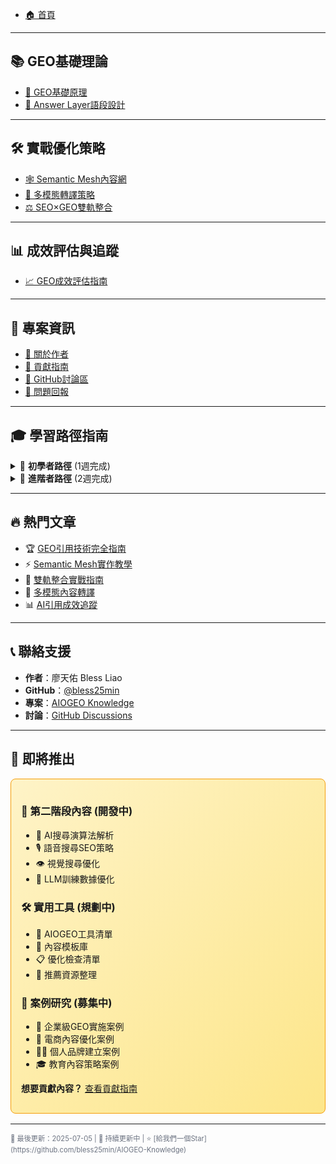 * [🏠 首頁](/)

---

## 📚 GEO基礎理論

* [📖 GEO基礎原理](geo-fundamentals.md)
* [🎯 Answer Layer語段設計](answer-layer-design.md)

---

## 🛠️ 實戰優化策略

* [🕸️ Semantic Mesh內容網](semantic-mesh.md)
* [🎨 多模態轉譯策略](multimodal-optimization.md)
* [⚖️ SEO×GEO雙軌整合](seo-geo-integration.md)

---

## 📊 成效評估與追蹤

* [📈 GEO成效評估指南](geo-measurement.md)

---

## 🤝 專案資訊

* [👥 關於作者](../about.md)
* [🤝 貢獻指南](../contributing.md)
* [💬 GitHub討論區](https://github.com/bless25min/AIOGEO-Knowledge/discussions)
* [🐛 問題回報](https://github.com/bless25min/AIOGEO-Knowledge/issues)

---

## 🎓 學習路徑指南

<details>
<summary>🌱 <strong>初學者路徑</strong> (1週完成)</summary>

**建議學習順序：**
1. [📖 GEO基礎原理](geo-fundamentals.md) ⏱️ 15分鐘
2. [🎯 Answer Layer語段設計](answer-layer-design.md) ⏱️ 12分鐘  
3. [⚖️ SEO×GEO雙軌整合](seo-geo-integration.md) ⏱️ 18分鐘
4. [📈 GEO成效評估指南](geo-measurement.md) ⏱️ 10分鐘

**學習目標：** 理解GEO基本概念，掌握內容優化基礎技巧

</details>

<details>
<summary>🚀 <strong>進階者路徑</strong> (2週完成)</summary>

**深度學習順序：**
1. [🕸️ Semantic Mesh內容網](semantic-mesh.md) ⏱️ 20分鐘
2. [🎨 多模態轉譯策略](multimodal-optimization.md) ⏱️ 15分鐘
3. 更多進階內容陸續新增...

**學習目標：** 建立系統化內容架構，掌握多模態優化技能

</details>

---

## 🔥 熱門文章

* 🏆 [GEO引用技術完全指南](geo-fundamentals.md)
* ⚡ [Semantic Mesh實作教學](semantic-mesh.md)  
* 🎯 [雙軌整合實戰指南](seo-geo-integration.md)
* 🎨 [多模態內容轉譯](multimodal-optimization.md)
* 📊 [AI引用成效追蹤](geo-measurement.md)

---

## 📞 聯絡支援

* **作者**：廖天佑 Bless Liao
* **GitHub**：[@bless25min](https://github.com/bless25min)
* **專案**：[AIOGEO Knowledge](https://github.com/bless25min/AIOGEO-Knowledge)
* **討論**：[GitHub Discussions](https://github.com/bless25min/AIOGEO-Knowledge/discussions)

---

## 🚧 即將推出

<div style="background: linear-gradient(135deg, #fef3c7 0%, #fde68a 100%); border: 1px solid #f59e0b; border-radius: 8px; padding: 16px; margin: 16px 0;">

### 📅 第二階段內容 (開發中)
- 🧠 AI搜尋演算法解析
- 🎙️ 語音搜尋SEO策略  
- 👁️ 視覺搜尋優化
- 🤖 LLM訓練數據優化

### 🛠️ 實用工具 (規劃中)
- 🧰 AIOGEO工具清單
- 📝 內容模板庫
- 📋 優化檢查清單
- 🔗 推薦資源整理

### 💼 案例研究 (募集中)
- 🏢 企業級GEO實施案例
- 🛒 電商內容優化案例
- 👨‍💼 個人品牌建立案例
- 🎓 教育內容策略案例

**想要貢獻內容？** [查看貢獻指南](../contributing.md)

</div>

---

<small style="color: #6b7280; font-size: 0.8em;">
📅 最後更新：2025-07-05 |
🌟 持續更新中 |
⭐ [給我們一個Star](https://github.com/bless25min/AIOGEO-Knowledge)
</small>
